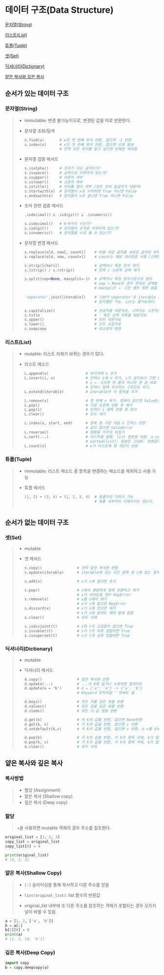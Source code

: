 # 데이터 구조(Data Structure)

[문자열(String)](#문자열string)

[리스트(List)](#리스트list)

[튜플(Tuple)](#튜플tuple)

[셋(Set)](#셋set)

[딕셔너리(Dictionary)](#딕셔너리dictionary)

[얕은 복사와 깊은 복사](#얕은-복사와-깊은-복사)

## 순서가 있는 데이터 구조

### 문자열(String)

> - immutable: 변경 불가능이므로, 변경된 값을 따로 반환한다.
>
> - 문자열 조회/탐색
>
>   ```python
>   s.find(x)		# x의 첫 번째 위치 반환, 없으면 -1 반환
>   s.index(x)		# x의 첫 번째 위치 반환, 없으면 오류 발생
>   				# 만약 모든 위치를 알고 싶다면 반복문 써야함
>   ```
>
> - 문자열 검증 메서드
>
>   ```python
>   s.isalpha()		# 숫자가 아닌 글자인가?
>   s.isspace()		# 공백으로 이루어져 있는가?
>   s.isupper()		# 대문자 여부
>   s.islower()		# 소문자 여부
>   s.istitle()		# 타이틀 형식 여부 (모든 단어 앞글자가 대문자)
>   s.startwith(x)	# 문자열이 x로 시작하면 True 아니면 False
>   s.endswith(x)	# 문자열이 x로 끝나면 True 아니면 False
>   ```
>
> - 숫자 관련 검증 메서드
>
>   ```python
>   .isdecimal() ⊆ .isdigit() ⊆ .isnumeric()
>   
>   s.isdecimal()	# 0~9까지 수인가?
>   s.isdigit()		# 문자열이 숫자로 이루어져 있는가?
>   s.isnumeric()	# 문자열을 수로 볼 수 있는가?
>   ```
>
> - 문자열 변경 메서드
>
>   ```python
>   s.replace(old, new[, count])	# 바꿀 대상 글자를 새로운 글자로 바꿔서 반환
>   s.replace(old, new, count=1)	# count는 해당 개수만큼 시행 (선택)
>   
>   s.strip([chars])				# 공백이나 특정 문자 제거
>   s.lstrip() / s.rstrip()			# 왼쪽 / 오른쪽 공백 제거
>   
>   s.split(sep=None, maxsplit=-1)	# 공백이나 특정 문자기준으로 분리
>   								# sep = None인 경우 연속된 공백을 단일 공백으로 간주
>       							# maxsplit = -1인 경우 제한 없음
>           
>   'seperator'.join([iterable])	# 구분자'seperator'로 iterable 합침
>   								# 문자열만 가능. int는 불가능하다.
>   
>   s.capitalize()					# 첫글자를 대문자로, 나머지는 소문자로
>   s.title							# ' 혹은 공백 이후를 대문자로
>   s.upper()						# 모두 대문자로
>   s.lower()						# 모두 소문자로
>   s.swapcase						# 대소문자 변경
>   ```
>



### 리스트(List)

> - mutable: 리스트 자체가 바뀌는 경우가 많다.
>
> - 리스트 메소드
>
>   ```python
>   L.append(x)					# 마지막에 x 추가
>   L.insert(i, x)				# 인덱스 i에 x 추가, i가 길이보다 크면 맨 뒤에 추가
>   							# i = -1이면 맨 끝이 아니라 맨 끝 바로 앞에 추가
>       						# 인덱스 앞에 추가하는 구조인듯 하다.
>   L.extend(iterable)			# iterable의 각 항목을 추가
>   
>   L.remove(x)					# 첫 번째 x 제거. 항목이 없으면 ValueError
>   L.pop()						# 가장 오른쪽 반환 후 제거
>   L.pop(i)					# 인덱스 i 항목 반환 후 제거
>   L.clear()					# 모두 제거
>   
>   L.index(x, start, end)		# 항목 중 가장 처음 x 인덱스 반환
>   							# 값이 없으면 ValueError
>   L.reverse()					# 원본을 거꾸로 뒤집기
>   L.sort(...)					# 리스트를 정렬. list 원본을 바꿈. a.sort()
>   							# sorted(list): 원본은 그대로. 반환값이 정렬. a = sorted(a)
>   L.count(x)					# x가 리스트에 몇 개인지 반환
>   ```
>





### 튜플(Tuple)

> - immutable: 리스트 메소드 중 항목을 변경하는 메소드를 제외하고 사용 가능
>
> - 튜플 메서드
>
>   ```python
>   (1, 2) + (3, 4) = (1, 2, 3, 4)	# 튜플끼리 더하기 가능
>   								# 튜플 내부끼리 더해지지는 않는다.
>      
>   ```
>



## 순서가 없는 데이터 구조

### 셋(Set)

> - mutable
>
> - 셋 메서드
>
>   ```python
>   s.copy()				# 셋의 얕은 복사본 반환
>   s.update(iterable)		# iterable에 있는 모든 항목 중 s에 없는 항목 추가
>   
>   s.add(x)				# x가 s에 없다면 추가
>   
>   s.pop()					# s에서 랜덤하게 항목 반환하고 제거
>   						# s가 비어있을 경우 KeyError
>   s.remove(x)				# x를 s에서 제거
>   						# x가 s에 없으면 KeyError
>   s.discard(x)			# x가 s에 있으면 제거
>   						# x가 s에 없어도 에러 발생 없음
>   s.clear()				# 모두 삭제
>   
>   s.isdisjoint(t)			# s와 t의 교집합이 없으면 True
>   s.issubset(t)			# s가 t의 하위 집합이면 True
>   s.issuperset(t)			# s가 t의 상위 집합이면 True
>   ```
>



### 딕셔너리(Dictionary)

> - mutable
>
> - 딕셔너리 메서드
>
>   ```python
>   d.copy()				# 얕은 복사본 반환
>   d.update(...)			# ...이 d에 없거나 수정되면 업데이트
>   d.update(a = 'b')		# d = {'a': 'a'} -> {'a': 'b'}
>   						# keyword 인자처럼 ''안써도 됨
>   
>   d.keys()				# 모든 키를 담은 뷰를 반환
>   d.values()				# 모든 값을 담은 뷰를 반환
>   d.items()				# 모든 키-값 쌍을 반환
>   
>   d.get(k)				# 키 k의 값을 반환, 없으면 None반환
>   d.get(k, v)				# 키 k의 값을 반환, 없으면 v 반환
>   d.setdefault(k,v)		# 키 k의 값을 반환, 없으면 v 반환, k-v를 d에 추가
>   
>   d.pop(k)				# 키 k의 값을 반환, 키 k의 항목 삭제, k가 없으면 KeyError
>   d.pop(k, v)				# 키 k의 값을 반환, 키 k의 항목 삭제, k가 없으면 v 반환
>   d.clear()				# 모두 삭제
>   ```



## 얕은 복사와 깊은 복사

### 복사방법

> - 할당 (Assignment)
> - 얕은 복사 (Shallow copy)
> - 깊은 복사 (Deep copy)

### 할당

> `=`을 사용하면 mutable 객체의 경우 주소를 참조한다.

```python
original_list = [1, 2, 3]
copy_list = original_list
copy_list[0] = 4

print(original_list)
# [4, 2, 3]
```

### 얕은 복사(Shallow Copy)

> - `[:]` 슬라이싱을 통해 복사하고 다른 주소를 얻음
>
> - `list(original_list)`: list 함수의 반환값
>
> - original_list 내부에 또 다른 주소를 참조하는 객체가 포함되는 경우 오리지널이 바뀔 수 있음

```python
a = [1, 2, ['a', 'b']]
b = a[:]
b[2][0] = 0
print(a)
# [1, 2, [0, 'b']]
```



### 깊은 복사(Deep Copy)

```python
import copy
b = copy.deepcopy(a)
```